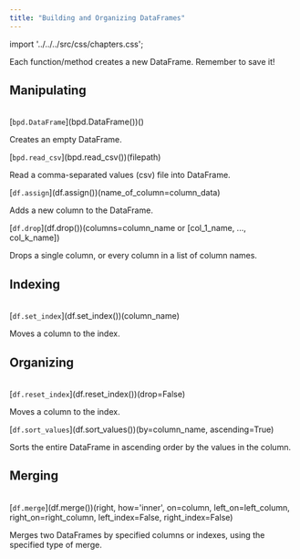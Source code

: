 ```yaml
---
title: "Building and Organizing DataFrames"
---
```

import '../../../src/css/chapters.css';

<p className="main-description">Each function/method creates a new DataFrame. Remember to save it!</p>

## Manipulating
<br />

<div className="method-container">
    <div className="method">
        [<code>bpd.DataFrame</code>](bpd.DataFrame())()
    </div>
    <div className="description">
        <p>Creates an empty DataFrame.</p>
    </div>
</div>

<div className="method-container">
    <div className="method">
        [<code>bpd.read_csv</code>](bpd.read_csv())(filepath)
    </div>
    <div className="description">
        <p>Read a comma-separated values (csv) file into DataFrame.</p>
    </div>
</div>

<div className="method-container">
    <div className="method">
        [<code>df.assign</code>](df.assign())(name_of_column=column_data)
    </div>
    <div className="description">
        <p>Adds a new column to the DataFrame.</p>
    </div>
</div>

<div className="method-container">
    <div className="method">
        [<code>df.drop</code>](df.drop())(columns=column_name or [col_1_name, ..., col_k_name])
    </div>
    <div className="description">
        <p>Drops a single column, or every column in a list of column names.</p>
    </div>
</div>

## Indexing
<br />

<div className="method-container">
    <div className="method">
        [<code>df.set_index</code>](df.set_index())(column_name)
    </div>
    <div className="description">
        <p>Moves a column to the index.</p>
    </div>
</div>

## Organizing
<br />

<div className="method-container">
    <div className="method">
        [<code>df.reset_index</code>](df.reset_index())(drop=False)
    </div>
    <div className="description">
        <p>Moves a column to the index.</p>
    </div>
</div>

<div className="method-container">
    <div className="method">
        [<code>df.sort_values</code>](df.sort_values())(by=column_name, ascending=True)
    </div>
    <div className="description">
        <p>Sorts the entire DataFrame in ascending order by the values in the column.</p>
    </div>
</div>

## Merging
<br />

<div className="method-container">
    <div className="method">
        [<code>df.merge</code>](df.merge())(right, how='inner', on=column, left_on=left_column, right_on=right_column, left_index=False, right_index=False)
    </div>
    <div className="description">
        <p>Merges two DataFrames by specified columns or indexes, using the specified type of merge.</p>
    </div>
</div>